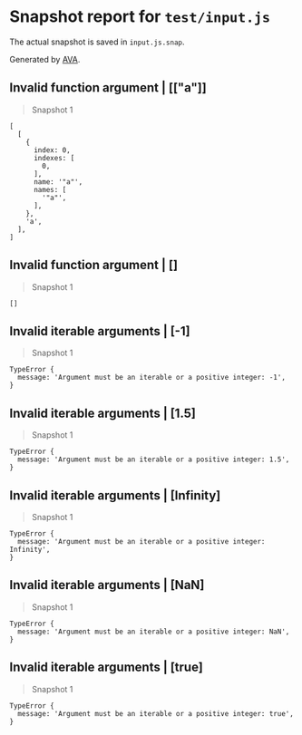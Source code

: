# Snapshot report for `test/input.js`

The actual snapshot is saved in `input.js.snap`.

Generated by [AVA](https://ava.li).

## Invalid function argument | [["a"]]

> Snapshot 1

    [
      [
        {
          index: 0,
          indexes: [
            0,
          ],
          name: '"a"',
          names: [
            '"a"',
          ],
        },
        'a',
      ],
    ]

## Invalid function argument | []

> Snapshot 1

    []

## Invalid iterable arguments | [-1]

> Snapshot 1

    TypeError {
      message: 'Argument must be an iterable or a positive integer: -1',
    }

## Invalid iterable arguments | [1.5]

> Snapshot 1

    TypeError {
      message: 'Argument must be an iterable or a positive integer: 1.5',
    }

## Invalid iterable arguments | [Infinity]

> Snapshot 1

    TypeError {
      message: 'Argument must be an iterable or a positive integer: Infinity',
    }

## Invalid iterable arguments | [NaN]

> Snapshot 1

    TypeError {
      message: 'Argument must be an iterable or a positive integer: NaN',
    }

## Invalid iterable arguments | [true]

> Snapshot 1

    TypeError {
      message: 'Argument must be an iterable or a positive integer: true',
    }
